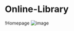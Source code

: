 # Online-Library
!Homepage
![image](https://user-images.githubusercontent.com/100360925/178716704-799b361f-af81-4a03-a9ae-4410d02da2bb.png)
